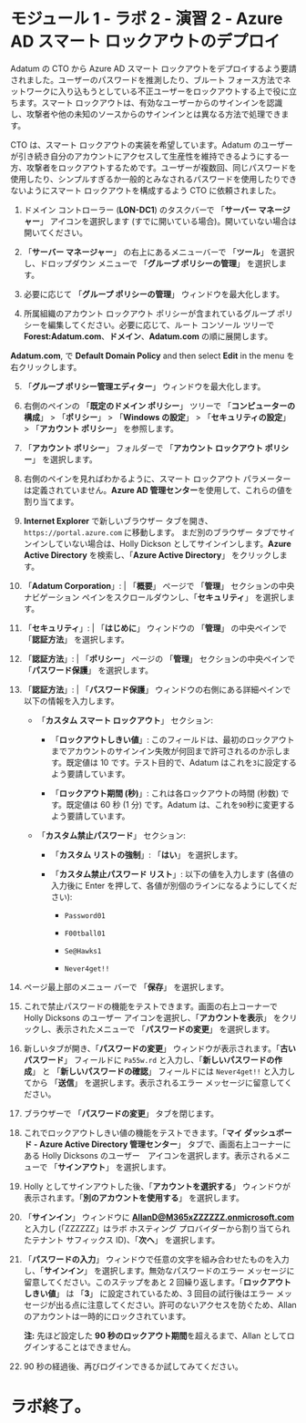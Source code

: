 # モジュール 1 - ラボ 2 - 演習 2 - Azure AD スマート ロックアウトのデプロイ 

Adatum の CTO から Azure AD スマート ロックアウトをデプロイするよう要請されました。ユーザーのパスワードを推測したり、ブルート フォース方法でネットワークに入り込もうとしている不正ユーザーをロックアウトする上で役に立ちます。スマート ロックアウトは、有効なユーザーからのサインインを認識し、攻撃者や他の未知のソースからのサインインとは異なる方法で処理できます。 

CTO は、スマート ロックアウトの実装を希望しています。Adatum のユーザーが引き続き自分のアカウントにアクセスして生産性を維持できるようにする一方、攻撃者をロックアウトするためです。ユーザーが複数回、同じパスワードを使用したり、シンプルすぎるか一般的とみなされるパスワードを使用したりできないようにスマート ロックアウトを構成するよう CTO に依頼されました。 

1. ドメイン コントローラー (**LON-DC1**) のタスクバーで 「**サーバー マネージャー**」 アイコンを選択します (すでに開いている場合)。開いていない場合は開いてください。

2. 「**サーバー マネージャー**」 の右上にあるメニューバーで 「**ツール**」 を選択し、ドロップダウン メニューで 「**グループ ポリシーの管理**」 を選択します。

3. 必要に応じて 「**グループ ポリシーの管理**」 ウィンドウを最大化します。

4. 所属組織のアカウント ロックアウト ポリシーが含まれているグループ ポリシーを編集してください。必要に応じて、ルート コンソール ツリーで **Forest:Adatum.com**、**ドメイン**、**Adatum.com** の順に展開します。  <br/>

‎**Adatum.com**, で **Default Domain Policy** and then select **Edit** in the menu を右クリックします。

5. 「**グループ ポリシー管理エディター**」 ウィンドウを最大化します。

6. 右側のペインの 「**既定のドメイン ポリシー**」 ツリーで 「**コンピューターの構成**」  >  「**ポリシー**」  >  「**Windows の設定**」  >  「**セキュリティの設定**」  >  「**アカウント ポリシー**」 を参照します。

7. 「**アカウント ポリシー**」 フォルダーで 「**アカウント ロックアウト ポリシー**」 を選択します。

8. 右側のペインを見ればわかるように、スマート ロックアウト パラメーターは定義されていません。**Azure AD 管理センター**を使用して、これらの値を割り当てます。   <br/>

9.  **Internet Explorer** で新しいブラウザー タブを開き、`https://portal.azure.com` に移動します。  まだ別のブラウザー タブでサインインしていない場合は、Holly Dickson としてサインインします。**Azure Active Directory** を検索し、「**Azure Active Directory**」 をクリックします。 

10. 「**Adatum Corporation**」: | 「**概要**」 ページで 「**管理**」 セクションの中央ナビゲーション ペインをスクロールダウンし、「**セキュリティ**」 を選択します。

11. 「**セキュリティ**」: | 「**はじめに**」 ウィンドウの 「**管理**」 の中央ペインで 「**認証方法**」 を選択します。

12. 「**認証方法**」:  | 「**ポリシー**」 ページの 「**管理**」 セクションの中央ペインで 「**パスワード保護**」 を選択します。

13. 「**認証方法**」: | 「**パスワード保護**」 ウィンドウの右側にある詳細ペインで以下の情報を入力します。

	- 「**カスタム スマート ロックアウト**」 セクション:

		- 「**ロックアウトしきい値**」: このフィールドは、最初のロックアウトまでアカウントのサインイン失敗が何回まで許可されるのか示します。既定値は 10 です。テスト目的で、Adatum はこれを`3`に設定するよう要請しています。

		- 「**ロックアウト期間 (秒)**」: これは各ロックアウトの時間 (秒数) です。既定値は 60 秒 (1 分) です。Adatum は、これを`90`秒に変更するよう要請しています。

	- 「**カスタム禁止パスワード**」 セクション:

		- 「**カスタム リストの強制**」: 「**はい**」 を選択します。

		- 「**カスタム禁止パスワード リスト**」: 以下の値を入力します (各値の入力後に Enter を押して、各値が別個のラインになるようにしてください):

			- `Password01`

			- `F00tball01`

			- `Se@Hawks1`

			- `Never4get!!`

14. ページ最上部のメニュー バーで 「**保存**」 を選択します。

15. これで禁止パスワードの機能をテストできます。画面の右上コーナーで Holly Dicksons のユーザー アイコンを選択し、「**アカウントを表示**」 をクリックし、表示されたメニューで 「**パスワードの変更**」 を選択します。

16. 新しいタブが開き、「**パスワードの変更**」 ウィンドウが表示されます。「**古いパスワード**」 フィールドに `Pa55w.rd` と入力し、「**新しいパスワードの作成**」 と 「**新しいパスワードの確認**」 フィールドには `Never4get!!` と入力してから 「**送信**」 を選択します。表示されるエラー メッセージに留意してください。

17. ブラウザーで 「**パスワードの変更**」 タブを閉じます。 

18. これでロックアウトしきい値の機能をテストできます。「**マイ ダッシュボード - Azure Active Directory 管理センター**」 タブで、画面右上コーナーにある Holly Dicksons のユーザー　アイコンを選択します。表示されるメニューで 「**サインアウト**」 を選択します。 

19. Holly としてサインアウトした後、「**アカウントを選択する**」 ウィンドウが表示されます。「**別のアカウントを使用する**」 を選択します。 

20. 「**サインイン**」 ウィンドウに **AllanD@M365xZZZZZZ.onmicrosoft.com** と入力し (「ZZZZZZ」はラボ ホスティング プロバイダーから割り当てられたテナント サフィックス ID)、「**次へ**」 を選択します。 

21. 「**パスワードの入力**」 ウィンドウで任意の文字を組み合わせたものを入力し、「**サインイン**」 を選択します。無効なパスワードのエラー メッセージに留意してください。このステップをあと 2 回繰り返します。「**ロックアウトしきい値**」 は 「**3**」 に設定されているため、3 回目の試行後はエラー メッセージが出る点に注意してください。許可のないアクセスを防ぐため、Allan のアカウントは一時的にロックされています。<br/>

	**注:** 先ほど設定した **90 秒のロックアウト期間**を超えるまで、Allan としてログインすることはできません。 

22. 90 秒の経過後、再びログインできるか試してみてください。 

# ラボ終了。
 
